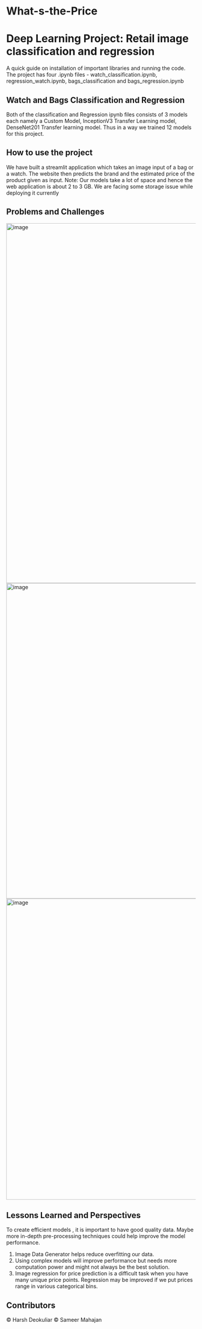 # What-s-the-Price

# Deep Learning Project: Retail image classification and regression
A quick guide on installation of important libraries and running the code.
The project has four .ipynb files - watch_classification.ipynb, regression_watch.ipynb, bags_classification and bags_regression.ipynb

## Watch and Bags Classification and Regression
Both of the classification and Regression ipynb files consists of 3 models each namely a Custom Model, InceptionV3 Transfer Learning model, DenseNet201 Transfer learning model. Thus in a way we trained 12 models for this project.

## How to use the project
We have built a streamlit application which takes an image input of a bag or a watch. The website then predicts the brand and the estimated price of the product given as input.
Note: Our models take a lot of space and hence the web application is about 2 to 3 GB. We are facing some storage issue while deploying it currently

## Problems and Challenges
<img width="955" alt="image" src="https://user-images.githubusercontent.com/46833935/168212252-db61ede6-65bb-463b-9003-f4b5d669110c.png">
<img width="837" alt="image" src="https://user-images.githubusercontent.com/46833935/168212272-669e6447-0d40-4426-8414-eb702c541920.png">
<img width="799" alt="image" src="https://user-images.githubusercontent.com/46833935/168212296-6a002c1a-4c1d-424a-b68a-0ede8f94a833.png">

## Lessons Learned and Perspectives

To create efficient models , it is important to have good quality data. Maybe more in-depth pre-processing techniques could help improve the model performance.

1. Image Data Generator helps reduce overfitting our data.
2. Using complex models will improve performance but needs more computation power and might not always be the best solution.
3. Image regression for price prediction is a difficult task when you have many unique price points. Regression may be improved if we put prices range in various categorical bins.

## Contributors
© Harsh Deokuliar © Sameer Mahajan

